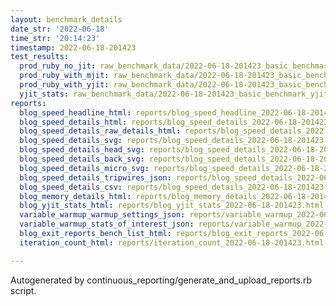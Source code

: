 ```yaml
---
layout: benchmark_details
date_str: '2022-06-18'
time_str: '20:14:23'
timestamp: 2022-06-18-201423
test_results:
  prod_ruby_no_jit: raw_benchmark_data/2022-06-18-201423_basic_benchmark_prod_ruby_no_jit.json
  prod_ruby_with_mjit: raw_benchmark_data/2022-06-18-201423_basic_benchmark_prod_ruby_with_mjit.json
  prod_ruby_with_yjit: raw_benchmark_data/2022-06-18-201423_basic_benchmark_prod_ruby_with_yjit.json
  yjit_stats: raw_benchmark_data/2022-06-18-201423_basic_benchmark_yjit_stats.json
reports:
  blog_speed_headline_html: reports/blog_speed_headline_2022-06-18-201423.html
  blog_speed_details_html: reports/blog_speed_details_2022-06-18-201423.html
  blog_speed_details_raw_details_html: reports/blog_speed_details_2022-06-18-201423.raw_details.html
  blog_speed_details_svg: reports/blog_speed_details_2022-06-18-201423.svg
  blog_speed_details_head_svg: reports/blog_speed_details_2022-06-18-201423.head.svg
  blog_speed_details_back_svg: reports/blog_speed_details_2022-06-18-201423.back.svg
  blog_speed_details_micro_svg: reports/blog_speed_details_2022-06-18-201423.micro.svg
  blog_speed_details_tripwires_json: reports/blog_speed_details_2022-06-18-201423.tripwires.json
  blog_speed_details_csv: reports/blog_speed_details_2022-06-18-201423.csv
  blog_memory_details_html: reports/blog_memory_details_2022-06-18-201423.html
  blog_yjit_stats_html: reports/blog_yjit_stats_2022-06-18-201423.html
  variable_warmup_warmup_settings_json: reports/variable_warmup_2022-06-18-201423.warmup_settings.json
  variable_warmup_stats_of_interest_json: reports/variable_warmup_2022-06-18-201423.stats_of_interest.json
  blog_exit_reports_bench_list_html: reports/blog_exit_reports_2022-06-18-201423.bench_list.html
  iteration_count_html: reports/iteration_count_2022-06-18-201423.html

---
```

Autogenerated by continuous_reporting/generate_and_upload_reports.rb script.
